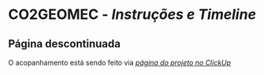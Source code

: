 # CO2GEOMEC - _Instruções e Timeline_

## Página descontinuada

O acopanhamento está sendo feito via [_página do projeto no ClickUp_](https://doc.clickup.com/9011820040/d/h/8cjaxg8-631/c55e652e9090e34)
